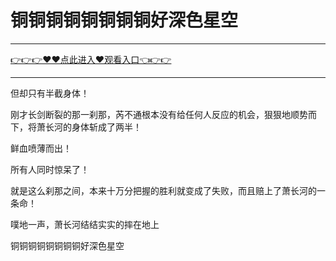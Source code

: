 # 铜铜铜铜铜铜铜铜好深色星空

<hr/> <a href="https://github.com/kiuhd/dfrw/issues/1">👉👉👉♥♥点此进入♥观看入口👈👉👉</a><hr/>

但却只有半截身体！

刚才长剑断裂的那一刹那，芮不通根本没有给任何人反应的机会，狠狠地顺势而下，将萧长河的身体斩成了两半！

鲜血喷薄而出！

所有人同时惊呆了！

就是这么刹那之间，本来十万分把握的胜利就变成了失败，而且赔上了萧长河的一条命！

噗地一声，萧长河结结实实的摔在地上

铜铜铜铜铜铜铜铜好深色星空
